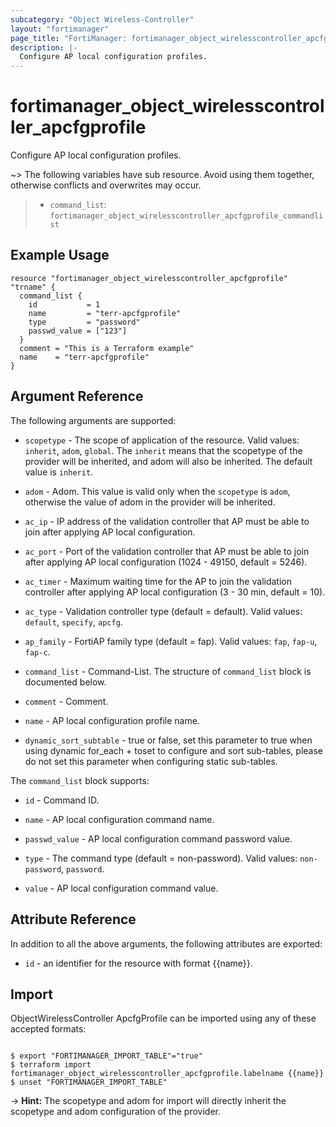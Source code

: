 ```yaml
---
subcategory: "Object Wireless-Controller"
layout: "fortimanager"
page_title: "FortiManager: fortimanager_object_wirelesscontroller_apcfgprofile"
description: |-
  Configure AP local configuration profiles.
---
```


# fortimanager_object_wirelesscontroller_apcfgprofile
Configure AP local configuration profiles.

~> The following variables have sub resource. Avoid using them together, otherwise conflicts and overwrites may occur.
>- `command_list`: `fortimanager_object_wirelesscontroller_apcfgprofile_commandlist`



## Example Usage

```hcl
resource "fortimanager_object_wirelesscontroller_apcfgprofile" "trname" {
  command_list {
    id           = 1
    name         = "terr-apcfgprofile"
    type         = "password"
    passwd_value = ["123"]
  }
  comment = "This is a Terraform example"
  name    = "terr-apcfgprofile"
}
```

## Argument Reference


The following arguments are supported:

* `scopetype` - The scope of application of the resource. Valid values: `inherit`, `adom`, `global`. The `inherit` means that the scopetype of the provider will be inherited, and adom will also be inherited. The default value is `inherit`.
* `adom` - Adom. This value is valid only when the `scopetype` is `adom`, otherwise the value of adom in the provider will be inherited.

* `ac_ip` - IP address of the validation controller that AP must be able to join after applying AP local configuration.
* `ac_port` - Port of the validation controller that AP must be able to join after applying AP local configuration (1024 - 49150, default = 5246).
* `ac_timer` - Maximum waiting time for the AP to join the validation controller after applying AP local configuration (3 - 30 min, default = 10).
* `ac_type` - Validation controller type (default = default). Valid values: `default`, `specify`, `apcfg`.

* `ap_family` - FortiAP family type (default = fap). Valid values: `fap`, `fap-u`, `fap-c`.

* `command_list` - Command-List. The structure of `command_list` block is documented below.
* `comment` - Comment.
* `name` - AP local configuration profile name.
* `dynamic_sort_subtable` - true or false, set this parameter to true when using dynamic for_each + toset to configure and sort sub-tables, please do not set this parameter when configuring static sub-tables.

The `command_list` block supports:

* `id` - Command ID.
* `name` - AP local configuration command name.
* `passwd_value` - AP local configuration command password value.
* `type` - The command type (default = non-password). Valid values: `non-password`, `password`.

* `value` - AP local configuration command value.


## Attribute Reference

In addition to all the above arguments, the following attributes are exported:
* `id` - an identifier for the resource with format {{name}}.

## Import

ObjectWirelessController ApcfgProfile can be imported using any of these accepted formats:
```

$ export "FORTIMANAGER_IMPORT_TABLE"="true"
$ terraform import fortimanager_object_wirelesscontroller_apcfgprofile.labelname {{name}}
$ unset "FORTIMANAGER_IMPORT_TABLE"
```
-> **Hint:** The scopetype and adom for import will directly inherit the scopetype and adom configuration of the provider.
